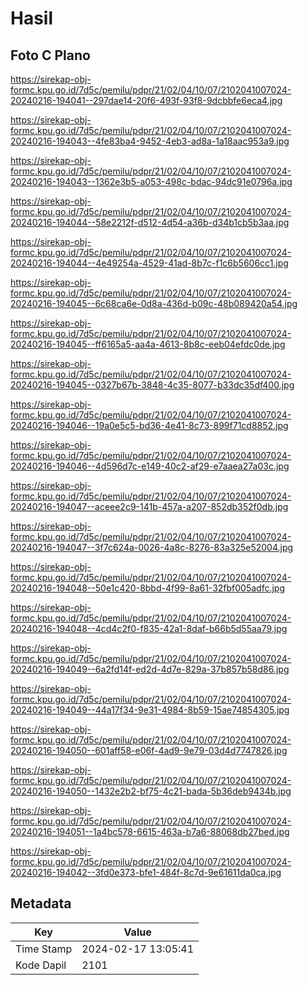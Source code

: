 # Hasil

## Foto C Plano

https://sirekap-obj-formc.kpu.go.id/7d5c/pemilu/pdpr/21/02/04/10/07/2102041007024-20240216-194041--297dae14-20f6-493f-93f8-9dcbbfe6eca4.jpg

https://sirekap-obj-formc.kpu.go.id/7d5c/pemilu/pdpr/21/02/04/10/07/2102041007024-20240216-194043--4fe83ba4-9452-4eb3-ad8a-1a18aac953a9.jpg

https://sirekap-obj-formc.kpu.go.id/7d5c/pemilu/pdpr/21/02/04/10/07/2102041007024-20240216-194043--1362e3b5-a053-498c-bdac-94dc91e0796a.jpg

https://sirekap-obj-formc.kpu.go.id/7d5c/pemilu/pdpr/21/02/04/10/07/2102041007024-20240216-194044--58e2212f-d512-4d54-a36b-d34b1cb5b3aa.jpg

https://sirekap-obj-formc.kpu.go.id/7d5c/pemilu/pdpr/21/02/04/10/07/2102041007024-20240216-194044--4e49254a-4529-41ad-8b7c-f1c6b5606cc1.jpg

https://sirekap-obj-formc.kpu.go.id/7d5c/pemilu/pdpr/21/02/04/10/07/2102041007024-20240216-194045--6c68ca6e-0d8a-436d-b09c-48b089420a54.jpg

https://sirekap-obj-formc.kpu.go.id/7d5c/pemilu/pdpr/21/02/04/10/07/2102041007024-20240216-194045--ff6165a5-aa4a-4613-8b8c-eeb04efdc0de.jpg

https://sirekap-obj-formc.kpu.go.id/7d5c/pemilu/pdpr/21/02/04/10/07/2102041007024-20240216-194045--0327b67b-3848-4c35-8077-b33dc35df400.jpg

https://sirekap-obj-formc.kpu.go.id/7d5c/pemilu/pdpr/21/02/04/10/07/2102041007024-20240216-194046--19a0e5c5-bd36-4e41-8c73-899f71cd8852.jpg

https://sirekap-obj-formc.kpu.go.id/7d5c/pemilu/pdpr/21/02/04/10/07/2102041007024-20240216-194046--4d596d7c-e149-40c2-af29-e7aaea27a03c.jpg

https://sirekap-obj-formc.kpu.go.id/7d5c/pemilu/pdpr/21/02/04/10/07/2102041007024-20240216-194047--aceee2c9-141b-457a-a207-852db352f0db.jpg

https://sirekap-obj-formc.kpu.go.id/7d5c/pemilu/pdpr/21/02/04/10/07/2102041007024-20240216-194047--3f7c624a-0026-4a8c-8276-83a325e52004.jpg

https://sirekap-obj-formc.kpu.go.id/7d5c/pemilu/pdpr/21/02/04/10/07/2102041007024-20240216-194048--50e1c420-8bbd-4f99-8a61-32fbf005adfc.jpg

https://sirekap-obj-formc.kpu.go.id/7d5c/pemilu/pdpr/21/02/04/10/07/2102041007024-20240216-194048--4cd4c2f0-f835-42a1-8daf-b66b5d55aa79.jpg

https://sirekap-obj-formc.kpu.go.id/7d5c/pemilu/pdpr/21/02/04/10/07/2102041007024-20240216-194049--6a2fd14f-ed2d-4d7e-829a-37b857b58d86.jpg

https://sirekap-obj-formc.kpu.go.id/7d5c/pemilu/pdpr/21/02/04/10/07/2102041007024-20240216-194049--44a17f34-9e31-4984-8b59-15ae74854305.jpg

https://sirekap-obj-formc.kpu.go.id/7d5c/pemilu/pdpr/21/02/04/10/07/2102041007024-20240216-194050--601aff58-e06f-4ad9-9e79-03d4d7747826.jpg

https://sirekap-obj-formc.kpu.go.id/7d5c/pemilu/pdpr/21/02/04/10/07/2102041007024-20240216-194050--1432e2b2-bf75-4c21-bada-5b36deb9434b.jpg

https://sirekap-obj-formc.kpu.go.id/7d5c/pemilu/pdpr/21/02/04/10/07/2102041007024-20240216-194051--1a4bc578-6615-463a-b7a6-88068db27bed.jpg

https://sirekap-obj-formc.kpu.go.id/7d5c/pemilu/pdpr/21/02/04/10/07/2102041007024-20240216-194042--3fd0e373-bfe1-484f-8c7d-9e61611da0ca.jpg


## Metadata

| Key        | Value               |
| ---------- | ------------------- |
| Time Stamp | 2024-02-17 13:05:41 |
| Kode Dapil | 2101                |



